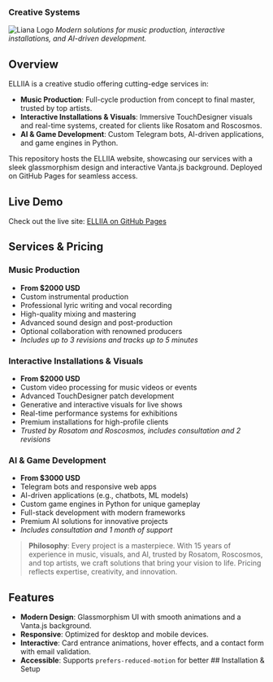 ### Creative Systems

![Liana Logo](https://github.com/user-attachments/assets/3ff22b3e-d71c-494a-90b8-b6fcefa5fd94)
*Modern solutions for music production, interactive installations, and AI-driven development.*

## Overview

ELLIIA is a creative studio offering cutting-edge services in:
- **Music Production**: Full-cycle production from concept to final master, trusted by top artists.
- **Interactive Installations & Visuals**: Immersive TouchDesigner visuals and real-time systems, created for clients like Rosatom and Roscosmos.
- **AI & Game Development**: Custom Telegram bots, AI-driven applications, and game engines in Python.

This repository hosts the ELLIIA website, showcasing our services with a sleek glassmorphism design and interactive Vanta.js background. Deployed on GitHub Pages for seamless access.

## Live Demo

Check out the live site: [ELLIIA on GitHub Pages](https://0penagi.github.io/inquiring-touch-scene/)  


## Services & Pricing

### Music Production
- **From $2000 USD**
- Custom instrumental production
- Professional lyric writing and vocal recording
- High-quality mixing and mastering
- Advanced sound design and post-production
- Optional collaboration with renowned producers
- *Includes up to 3 revisions and tracks up to 5 minutes*

### Interactive Installations & Visuals
- **From $2000 USD**
- Custom video processing for music videos or events
- Advanced TouchDesigner patch development
- Generative and interactive visuals for live shows
- Real-time performance systems for exhibitions
- Premium installations for high-profile clients
- *Trusted by Rosatom and Roscosmos, includes consultation and 2 revisions*

### AI & Game Development
- **From $3000 USD**
- Telegram bots and responsive web apps
- AI-driven applications (e.g., chatbots, ML models)
- Custom game engines in Python for unique gameplay
- Full-stack development with modern frameworks
- Premium AI solutions for innovative projects
- *Includes consultation and 1 month of support*

> **Philosophy**: Every project is a masterpiece. With 15 years of experience in music, visuals, and AI, trusted by Rosatom, Roscosmos, and top artists, we craft solutions that bring your vision to life. Pricing reflects expertise, creativity, and innovation.

## Features

- **Modern Design**: Glassmorphism UI with smooth animations and a Vanta.js background.
- **Responsive**: Optimized for desktop and mobile devices.
- **Interactive**: Card entrance animations, hover effects, and a contact form with email validation.
- **Accessible**: Supports `prefers-reduced-motion` for better ## Installation & Setup

